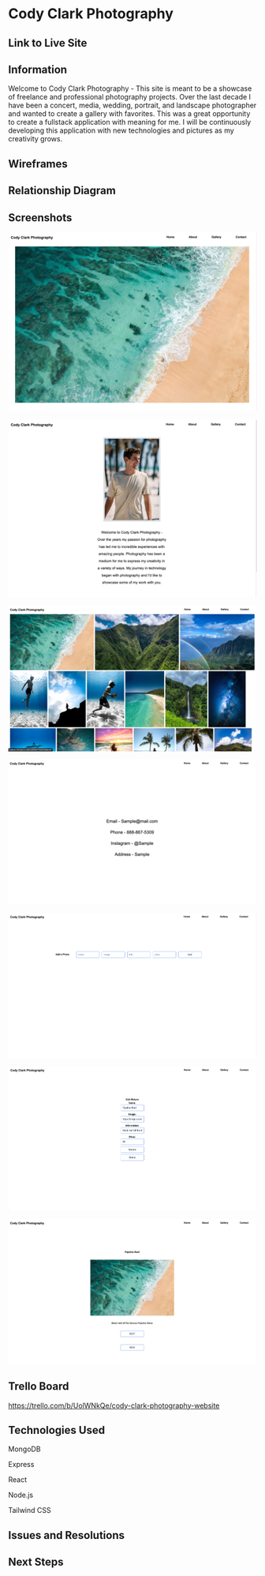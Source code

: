 # Cody Clark Photography 

## Link to Live Site

## Information

Welcome to Cody Clark Photography - This site is meant to be a showcase of freelance and professional photography projects. Over the last decade I have been a concert, media, wedding, portrait, and landscape photographer and wanted to create a gallery with favorites. This was a great opportunity to create a fullstack application with meaning for me. I will be continuously developing this application with new technologies and pictures as my creativity grows.

## Wireframes

## Relationship Diagram

## Screenshots

![](public/images/Screen%20Shot%202023-03-13%20at%202.04.46%20PM.png)

![](public/images/Screen%20Shot%202023-03-13%20at%202.04.56%20PM.png)

![](public/images/Screen%20Shot%202023-03-13%20at%202.05.16%20PM.png)

![](public/images/Screen%20Shot%202023-03-13%20at%202.05.25%20PM.png)

![](public/images/Screen%20Shot%202023-03-13%20at%202.06.01%20PM.png)

![](public/images/Screen%20Shot%202023-03-13%20at%202.05.49%20PM.png)

![](public/images/Screen%20Shot%202023-03-13%20at%202.05.37%20PM.png)

## Trello Board

https://trello.com/b/UolWNkQe/cody-clark-photography-website

## Technologies Used

MongoDB

Express

React

Node.js

Tailwind CSS

## Issues and Resolutions

## Next Steps
